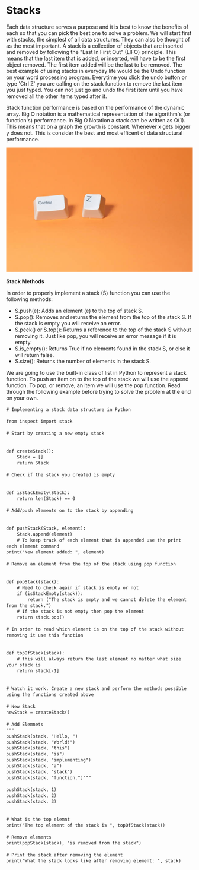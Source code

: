 # Stacks
  
Each data structure serves a purpose and it is best to know the benefits of each so that you can pick the best one to solve a problem. We will start first with stacks, the simplest of all data structures. They can also be thought of as the most important. A stack is a collection of objects that are inserted and removed by following the "Last In First Out" (LIFO) principle. This means that the last item that is added, or inserted, will have to be the first object removed. The first item added will be the last to be removed. The best example of using stacks in everyday life would be the Undo function on your word processing program. Everytime you click the undo button or type 'Ctrl Z' you are calling on the stack function to remove the last item you just typed. You can not just go and undo the first item until you have removed all the other items typed after it.  
  

Stack function performance is based on the performance of the dynamic array. Big O notation is a mathematical representation of the algorithm's (or function's) performance. In Big O Notation a stack can be written as O(1). This means that on a graph the growth is constant. Whenever x gets bigger y does not. This is consider the best and most efficent of data structural performance.

![ctrl z image](/Tutorial/pictures/ctrl_z.jpg)  

  
**Stack Methods**  
  
In order to properly implement a stack (S) function you can use the following methods:
  
- S.push(e): Adds an element (e) to the top of stack S.
- S.pop(): Removes and returns the element from the top of the stack S. If the stack is empty you will receive an error.
- S.peek() or S.top(): Returns a reference to the top of the stack S without removing it. Just like pop, you will receive an error message if it is empty.
- S.is_empty(): Returns True if no elements found in the stack S, or else it will return false.
- S.size(): Returns the number of elements in the stack S.  


We are going to use the built-in class of list in Python to represent a stack function. To push an item on to the top of the stack we will use the append function. To pop, or remove, an item we will use the pop function.  Read through the following example before trying to solve the problem at the end on your own.


    # Implementing a stack data structure in Python

    from inspect import stack

    # Start by creating a new empty stack


    def createStack():
        Stack = []
        return Stack

    # Check if the stack you created is empty


    def isStackEmpty(Stack):
        return len(Stack) == 0

    # Add/push elements on to the stack by appending


    def pushStack(Stack, element):
        Stack.append(element)
        # To keep track of each element that is appended use the print each element command
    print("New element added: ", element)

    # Remove an element from the top of the stack using pop function


    def popStack(stack):
        # Need to check again if stack is empty or not
        if (isStackEmpty(stack)):
            return ("The stack is empty and we cannot delete the element from the stack.")
        # If the stack is not empty then pop the element
        return stack.pop()

    # In order to read which element is on the top of the stack without removing it use this function


    def topOfStack(stack):
        # this will always return the last element no matter what size your stack is
        return stack[-1]


    # Watch it work. Create a new stack and perform the methods possible using the functions created above

    # New Stack
    newStack = createStack()

    # Add Elemnets
    """
    pushStack(stack, "Hello, ")
    pushStack(stack, "World!")
    pushStack(stack, "this")
    pushStack(stack, "is")
    pushStack(stack, "implementing")
    pushStack(stack, "a")
    pushStack(stack, "stack")
    pushStack(stack, "function.")"""

    pushStack(stack, 1)
    pushStack(stack, 2)
    pushStack(stack, 3)


    # What is the top elemnt
    print("The top element of the stack is ", topOfStack(stack))

    # Remove elements
    print(popStack(stack), "is removed from the stack")

    # Print the stack after removing the element
    print("What the stack looks like after removing element: ", stack)

    